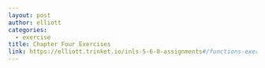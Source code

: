 ```yaml
---
layout: post
author: elliott
categories:
  - exercise
title: Chapter Four Exercises
link: https://elliott.trinket.io/inls-5-6-0-assignments#/functions-exercises/computepay
---
```

